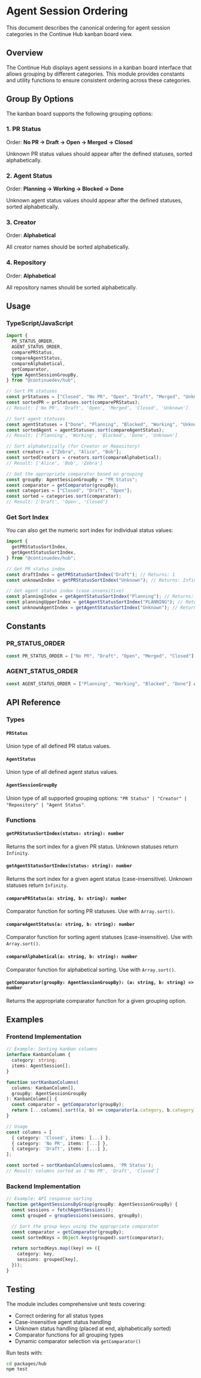 # Agent Session Ordering

This document describes the canonical ordering for agent session categories in the Continue Hub kanban board view.

## Overview

The Continue Hub displays agent sessions in a kanban board interface that allows grouping by different categories. This module provides constants and utility functions to ensure consistent ordering across these categories.

## Group By Options

The kanban board supports the following grouping options:

### 1. PR Status

Order: **No PR → Draft → Open → Merged → Closed**

Unknown PR status values should appear after the defined statuses, sorted alphabetically.

### 2. Agent Status

Order: **Planning → Working → Blocked → Done**

Unknown agent status values should appear after the defined statuses, sorted alphabetically.

### 3. Creator

Order: **Alphabetical**

All creator names should be sorted alphabetically.

### 4. Repository

Order: **Alphabetical**

All repository names should be sorted alphabetically.

## Usage

### TypeScript/JavaScript

```typescript
import {
  PR_STATUS_ORDER,
  AGENT_STATUS_ORDER,
  comparePRStatus,
  compareAgentStatus,
  compareAlphabetical,
  getComparator,
  type AgentSessionGroupBy,
} from "@continuedev/hub";

// Sort PR statuses
const prStatuses = ["Closed", "No PR", "Open", "Draft", "Merged", "Unknown"];
const sortedPR = prStatuses.sort(comparePRStatus);
// Result: ['No PR', 'Draft', 'Open', 'Merged', 'Closed', 'Unknown']

// Sort agent statuses
const agentStatuses = ["Done", "Planning", "Blocked", "Working", "Unknown"];
const sortedAgent = agentStatuses.sort(compareAgentStatus);
// Result: ['Planning', 'Working', 'Blocked', 'Done', 'Unknown']

// Sort alphabetically (for Creator or Repository)
const creators = ["Zebra", "Alice", "Bob"];
const sortedCreators = creators.sort(compareAlphabetical);
// Result: ['Alice', 'Bob', 'Zebra']

// Get the appropriate comparator based on grouping
const groupBy: AgentSessionGroupBy = "PR Status";
const comparator = getComparator(groupBy);
const categories = ["Closed", "Draft", "Open"];
const sorted = categories.sort(comparator);
// Result: ['Draft', 'Open', 'Closed']
```

### Get Sort Index

You can also get the numeric sort index for individual status values:

```typescript
import {
  getPRStatusSortIndex,
  getAgentStatusSortIndex,
} from "@continuedev/hub";

// Get PR status index
const draftIndex = getPRStatusSortIndex("Draft"); // Returns: 1
const unknownIndex = getPRStatusSortIndex("Unknown"); // Returns: Infinity

// Get agent status index (case-insensitive)
const planningIndex = getAgentStatusSortIndex("Planning"); // Returns: 0
const planningUpperIndex = getAgentStatusSortIndex("PLANNING"); // Returns: 0
const unknownAgentIndex = getAgentStatusSortIndex("Unknown"); // Returns: Infinity
```

## Constants

### PR_STATUS_ORDER

```typescript
const PR_STATUS_ORDER = ["No PR", "Draft", "Open", "Merged", "Closed"] as const;
```

### AGENT_STATUS_ORDER

```typescript
const AGENT_STATUS_ORDER = ["Planning", "Working", "Blocked", "Done"] as const;
```

## API Reference

### Types

#### `PRStatus`

Union type of all defined PR status values.

#### `AgentStatus`

Union type of all defined agent status values.

#### `AgentSessionGroupBy`

Union type of all supported grouping options: `"PR Status" | "Creator" | "Repository" | "Agent Status"`.

### Functions

#### `getPRStatusSortIndex(status: string): number`

Returns the sort index for a given PR status. Unknown statuses return `Infinity`.

#### `getAgentStatusSortIndex(status: string): number`

Returns the sort index for a given agent status (case-insensitive). Unknown statuses return `Infinity`.

#### `comparePRStatus(a: string, b: string): number`

Comparator function for sorting PR statuses. Use with `Array.sort()`.

#### `compareAgentStatus(a: string, b: string): number`

Comparator function for sorting agent statuses (case-insensitive). Use with `Array.sort()`.

#### `compareAlphabetical(a: string, b: string): number`

Comparator function for alphabetical sorting. Use with `Array.sort()`.

#### `getComparator(groupBy: AgentSessionGroupBy): (a: string, b: string) => number`

Returns the appropriate comparator function for a given grouping option.

## Examples

### Frontend Implementation

```typescript
// Example: Sorting kanban columns
interface KanbanColumn {
  category: string;
  items: AgentSession[];
}

function sortKanbanColumns(
  columns: KanbanColumn[],
  groupBy: AgentSessionGroupBy
): KanbanColumn[] {
  const comparator = getComparator(groupBy);
  return [...columns].sort((a, b) => comparator(a.category, b.category));
}

// Usage
const columns = [
  { category: 'Closed', items: [...] },
  { category: 'No PR', items: [...] },
  { category: 'Draft', items: [...] },
];

const sorted = sortKanbanColumns(columns, 'PR Status');
// Result: columns sorted as ['No PR', 'Draft', 'Closed']
```

### Backend Implementation

```typescript
// Example: API response sorting
function getAgentSessionsByGroup(groupBy: AgentSessionGroupBy) {
  const sessions = fetchAgentSessions();
  const grouped = groupSessions(sessions, groupBy);

  // Sort the group keys using the appropriate comparator
  const comparator = getComparator(groupBy);
  const sortedKeys = Object.keys(grouped).sort(comparator);

  return sortedKeys.map((key) => ({
    category: key,
    sessions: grouped[key],
  }));
}
```

## Testing

The module includes comprehensive unit tests covering:

- Correct ordering for all status types
- Case-insensitive agent status handling
- Unknown status handling (placed at end, alphabetically sorted)
- Comparator functions for all grouping types
- Dynamic comparator selection via `getComparator()`

Run tests with:

```bash
cd packages/hub
npm test
```
